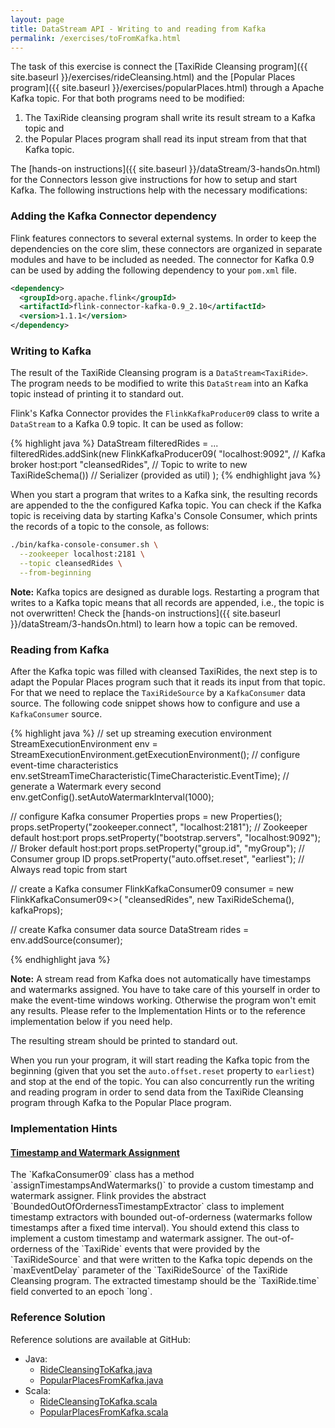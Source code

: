 ```yaml
---
layout: page
title: DataStream API - Writing to and reading from Kafka
permalink: /exercises/toFromKafka.html
---
```


The task of this exercise is connect the [TaxiRide Cleansing program]({{ site.baseurl }}/exercises/rideCleansing.html) and the [Popular Places program]({{ site.baseurl }}/exercises/popularPlaces.html) through a Apache Kafka topic. For that both programs need to be modified:

1. The TaxiRide cleansing program shall write its result stream to a Kafka topic and
2. the Popular Places program shall read its input stream from that that Kafka topic.

The [hands-on instructions]({{ site.baseurl }}/dataStream/3-handsOn.html) for the Connectors lesson give instructions for how to setup and start Kafka. The following instructions help with the necessary modifications:

### Adding the Kafka Connector dependency

Flink features connectors to several external systems. In order to keep the dependencies on the core slim, these connectors are organized in separate modules and have to be included as needed. The connector for Kafka 0.9 can be used by adding the following dependency to your `pom.xml` file.

~~~xml
<dependency>
  <groupId>org.apache.flink</groupId>
  <artifactId>flink-connector-kafka-0.9_2.10</artifactId>
  <version>1.1.1</version>
</dependency>
~~~

### Writing to Kafka

The result of the TaxiRide Cleansing program is a `DataStream<TaxiRide>`. The program needs to be modified to write this `DataStream` into an Kafka topic instead of printing it to standard out.

Flink's Kafka Connector provides the `FlinkKafkaProducer09` class to write a `DataStream` to a Kafka 0.9 topic. It can be used as follow:

{% highlight java %}
DataStream<TaxiRide> filteredRides = ...
filteredRides.addSink(new FlinkKafkaProducer09<TaxiRide>(
        "localhost:9092",      // Kafka broker host:port
        "cleansedRides",       // Topic to write to
        new TaxiRideSchema())  // Serializer (provided as util)
);
{% endhighlight java %}

When you start a program that writes to a Kafka sink, the resulting records are appended to the the configured Kafka topic. You can check if the Kafka topic is receiving data by starting  Kafka's Console Consumer, which prints the records of a topic to the console, as follows:

~~~bash
./bin/kafka-console-consumer.sh \
  --zookeeper localhost:2181 \
  --topic cleansedRides \
  --from-beginning
~~~

**Note:** Kafka topics are designed as durable logs. Restarting a program that writes to a Kafka topic means that all records are appended, i.e., the topic is not overwritten! Check the [hands-on instructions]({{ site.baseurl }}/dataStream/3-handsOn.html) to learn how a topic can be removed.

### Reading from Kafka

After the Kafka topic was filled with cleansed TaxiRides, the next step is to adapt the Popular Places program such that it reads its input from that topic. For that we need to replace the `TaxiRideSource` by a `KafkaConsumer` data source. The following code snippet shows how to configure and use a `KafkaConsumer` source.

{% highlight java %}
// set up streaming execution environment
StreamExecutionEnvironment env = 
  StreamExecutionEnvironment.getExecutionEnvironment();
// configure event-time characteristics
env.setStreamTimeCharacteristic(TimeCharacteristic.EventTime);
// generate a Watermark every second
env.getConfig().setAutoWatermarkInterval(1000);

// configure Kafka consumer
Properties props = new Properties();
props.setProperty("zookeeper.connect", "localhost:2181"); // Zookeeper default host:port
props.setProperty("bootstrap.servers", "localhost:9092"); // Broker default host:port
props.setProperty("group.id", "myGroup");                 // Consumer group ID
props.setProperty("auto.offset.reset", "earliest");       // Always read topic from start

// create a Kafka consumer
FlinkKafkaConsumer09<TaxiRide> consumer = 
  new FlinkKafkaConsumer09<>(
    "cleansedRides",
    new TaxiRideSchema(),
    kafkaProps);

// create Kafka consumer data source
DataStream<TaxiRide> rides = env.addSource(consumer);

{% endhighlight java %}

**Note:** A stream read from Kafka does not automatically have timestamps and watermarks assigned. You have to take care of this yourself in order to make the event-time windows working. Otherwise the program won't emit any results. Please refer to the Implementation Hints or to the reference implementation below if you need help.

The resulting stream should be printed to standard out.

When you run your program, it will start reading the Kafka topic from the beginning (given that you set the `auto.offset.reset` property to `earliest`) and stop at the end of the topic. You can also concurrently run the writing and reading program in order to send data from the TaxiRide Cleansing program through Kafka to the Popular Place program.

### Implementation Hints

<div class="panel-group" id="accordion" role="tablist" aria-multiselectable="true">
  <div class="panel panel-default">
    <div class="panel-heading" role="tab" id="headingOne">
      <h4 class="panel-title">
        <a class="collapsed" role="button" data-toggle="collapse" data-parent="#accordion" href="#collapseOne" aria-expanded="false" aria-controls="collapseOne">
Timestamp and Watermark Assignment
        </a>
      </h4>
    </div>
    <div id="collapseOne" class="panel-collapse collapse" role="tabpanel" aria-labelledby="headingOne">
      <div class="panel-body" markdown="span">
The `KafkaConsumer09` class has a method `assignTimestampsAndWatermarks()` to provide a custom timestamp and watermark assigner. Flink provides the abstract `BoundedOutOfOrdernessTimestampExtractor` class to implement timestamp extractors with bounded out-of-orderness (watermarks follow timestamps after a fixed time interval). You should extend this class to implement a custom timestamp and watermark assigner. The out-of-orderness of the `TaxiRide` events that were provided by the `TaxiRideSource` and that were written to the Kafka topic depends on the `maxEventDelay` parameter of the `TaxiRideSource` of the TaxiRide Cleansing program. The extracted timestamp should be the `TaxiRide.time` field converted to an epoch `long`. 
      </div>
    </div>
  </div>
</div>

### Reference Solution

Reference solutions are available at GitHub:

- Java: 
  - [RideCleansingToKafka.java](https://github.com/dataArtisans/flink-training-exercises/blob/master/src/main/java/com/dataartisans/flinktraining/exercises/datastream_java/kafka_inout/RideCleansingToKafka.java)
  - [PopularPlacesFromKafka.java](https://github.com/dataArtisans/flink-training-exercises/blob/master/src/main/java/com/dataartisans/flinktraining/exercises/datastream_java/kafka_inout/PopularPlacesFromKafka.java)
- Scala: 
  - [RideCleansingToKafka.scala](https://github.com/dataArtisans/flink-training-exercises/blob/master/src/main/scala/com/dataartisans/flinktraining/exercises/datastream_scala/kafka_inout/RideCleansingToKafka.scala)
  - [PopularPlacesFromKafka.scala](https://github.com/dataArtisans/flink-training-exercises/blob/master/src/main/scala/com/dataartisans/flinktraining/exercises/datastream_scala/kafka_inout/PopularPlacesFromKafka.scala)